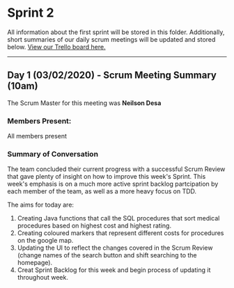 # Sprint 2
All information about the first sprint will be stored in this folder. Additionally, short summaries of our daily scrum meetings will be updated and stored below. [View our Trello board here.](https://trello.com/b/cFd1UodL/ac31007-agile-project)

---
## Day 1 (03/02/2020) - Scrum Meeting Summary (10am)
The Scrum Master for this meeting was **Neilson Desa**

### Members Present:
All members present 

### Summary of Conversation
The team concluded their current progress with a successful Scrum Review that gave plenty of insight on how to improve this week's Sprint. This week's emphasis is on a much more active sprint backlog partcipation by each member of the team, as well as a more heavy focus on TDD.

The aims for today are:
1. Creating Java functions that call the SQL procedures that sort medical procedures based on highest cost and highest rating.
2. Creating coloured markers that represent different costs for procedures on the google map.
3. Updating the UI to reflect the changes covered in the Scrum Review (change names of the search button and shift searching to the homepage).
4. Creat Sprint Backlog for this week and begin process of updating it throughout week. 

